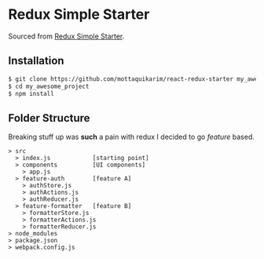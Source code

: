 # Redux Simple Starter

Sourced from [Redux Simple Starter](https://github.com/StephenGrider/ReduxSimpleStarter).

## Installation

```bash
$ git clone https://github.com/mottaquikarim/react-redux-starter my_awesome_project
$ cd my_awesome_project
$ npm install
```

## Folder Structure

Breaking stuff up was **such** a pain with redux I decided to go *feature* based.

```
> src
  > index.js            [starting point]
  > components          [UI components]
    > app.js
  > feature-auth        [feature A]
    > authStore.js
    > authActions.js
    > authReducer.js
  > feature-formatter   [feature B]
    > formatterStore.js
    > formatterActions.js
    > formatterReducer.js
> node_modules
> package.json
> webpack.config.js
```
